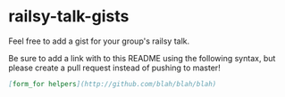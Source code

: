 # railsy-talk-gists

Feel free to add a gist for your group's railsy talk. 

Be sure to add a link with to this README using the following syntax, but please create a pull request instead of pushing to master!
```markdown
[form_for helpers](http://github.com/blah/blah/blah)
```
